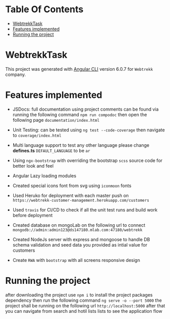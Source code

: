 # Table Of Contents
*  [WebtrekkTask](#WebtrekkTask)
*  [Features implemented](#Features%20implemented)
*  [Running the project](#Running%20the%20project)



# WebtrekkTask
This project was generated with [Angular CLI](https://github.com/angular/angular-cli) version 6.0.7 for `Webtrekk` company.


# Features implemented  
* JSDocs:
    full documentation using project comments can be found 
    via running the following command `npm run compodoc`
    then open the following page `documentation/index.html` 

* Unit Testing: 
    can be tested using `ng test --code-coverage` then navigate to `coverage/index.html`

* Multi language support
to test any other language please change **defines.ts** `DEFAULT_LANGUAGE` to be `ar` 

* Using `ngx-bootstrap` with overriding the bootstrap `scss` source code for better look and feel

* Angular Lazy loading modules

* Created special icons font from svg using `iconmoon` fonts

* Used Heruko for deployment with each master push on `https://webtrekk-customer-management.herokuapp.com/customers`

* Used `travis` for CI/CD to check if all the unit test runs and build work before deployment

* Created database on mongoLab on the following url to connect  `mongodb://admin:admin123@ds147180.mlab.com:47180/webtrekk`

* Created NodeJs server with express and mongoose to handle DB schema validation and seed data you provided as intial value for customers

* Create `RWA` with `bootstrap` with all screens responsive design

# Running the project
after downloading the project use `npm i` to install the project packages dependency
then run the following command `ng serve -o --port 5000` the project shall be running on the following url
`http://localhost:5000` after that you can navigate from search and hotil lists lists to see the application flow 